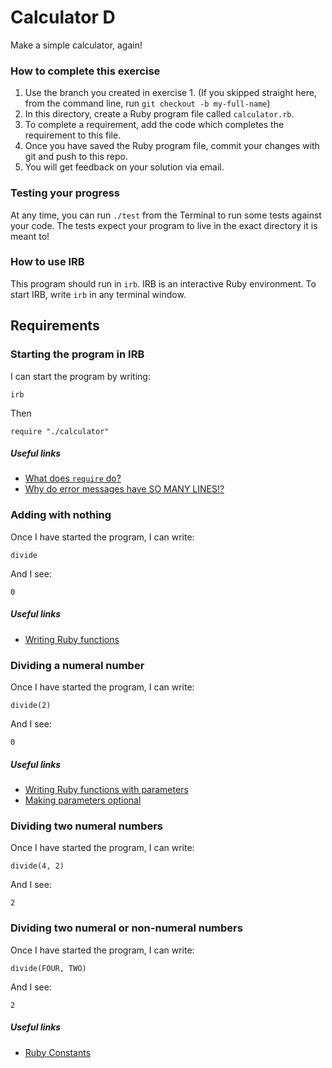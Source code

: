 # Calculator D

Make a simple calculator, again!

### How to complete this exercise

1. Use the branch you created in exercise 1. (If you skipped straight here, from the command line, run `git checkout -b my-full-name`)
2. In this directory, create a Ruby program file called `calculator.rb`.
3. To complete a requirement, add the code which completes the requirement to this file.
3. Once you have saved the Ruby program file, commit your changes with git and push to this repo.
4. You will get feedback on your solution via email.

### Testing your progress

At any time, you can run `./test` from the Terminal to run some tests against your code. The tests expect your program to live in the exact directory it is meant to!

### How to use IRB

This program should run in `irb`. IRB is an interactive Ruby environment. To start IRB, write `irb` in any terminal window.

## Requirements

### Starting the program in IRB

I can start the program by writing:

`irb`

Then 

`require "./calculator"`

##### Useful links

- [What does `require` do?](https://www.loom.com/share/dbd45435ad5c4aa7942f2d6aa35d744b)
- [Why do error messages have SO MANY LINES!?]()

### Adding with nothing

Once I have started the program, I can write:

```
divide
```

And I see:

```
0
```

##### Useful links

- [Writing Ruby functions]()

### Dividing a numeral number

Once I have started the program, I can write:

```
divide(2)
```

And I see:

```
0
```

##### Useful links

- [Writing Ruby functions with parameters]()
- [Making parameters optional]()

### Dividing two numeral numbers

Once I have started the program, I can write:

```
divide(4, 2)
```

And I see:

```
2
```

### Dividing two numeral or non-numeral numbers

Once I have started the program, I can write:

```
divide(FOUR, TWO)
```

And I see: 

```
2
```

##### Useful links

- [Ruby Constants]()
